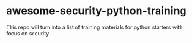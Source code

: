 # awesome-security-python-training
This repo will turn into a list of training materials for python starters with focus on security
